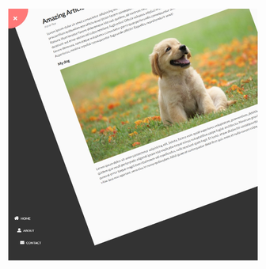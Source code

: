 ![Rotating Navigation](https://github.com/hiticas/mini-js-projects/blob/main/03.Rotating%20Navigation/screenshot.jpg)
